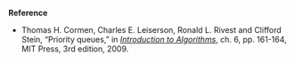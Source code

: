 **Reference**

- Thomas H. Cormen, Charles E. Leiserson, Ronald L. Rivest and Clifford Stein, “Priority queues,” in *[Introduction to Algorithms](http://www.amazon.com/Introduction-Algorithms-3rd-Edition-Press/dp/0262033844)*, ch. 6, pp. 161-164, MIT Press, 3rd edition, 2009.
